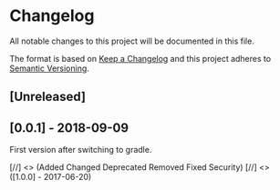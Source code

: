 # Changelog
All notable changes to this project will be documented in this file.

The format is based on [Keep a Changelog](http://keepachangelog.com/en/1.0.0/)
and this project adheres to [Semantic Versioning](http://semver.org/spec/v2.0.0.html).

## [Unreleased]

## [0.0.1] - 2018-09-09

First version after switching to gradle.

[//] <> (Added Changed Deprecated Removed Fixed Security)
[//] <> ([1.0.0] - 2017-06-20)

